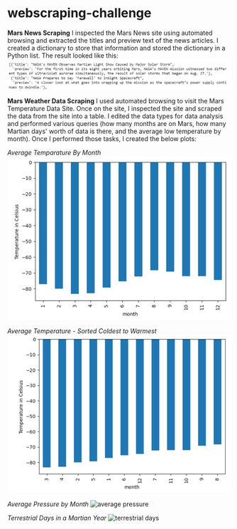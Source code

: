 # webscraping-challenge

**Mars News Scraping**
I inspected the Mars News site using automated browsing and extracted the titles and preview text of the news articles. I created a dictionary to store that information and stored the dictionary in a Python list. The result looked like this:
![list of dictionaries](https://github.com/mgtaylor119/webscraping-challenge/blob/main/images/list%20of%20dictionaries.png?raw=true)

**Mars Weather Data Scraping**
I used automated browsing to visit the Mars Temperature Data Site. Once on the site, I inspected the site and scraped the data from the site into a table. I edited the data types for data analysis and performed various queries (how many months are on Mars, how many Martian days' worth of data is there, and the average low temperature by month). Once I performed those tasks, I created the below plots:

  *Average Temparature By Month*
  ![average temp on Mars](https://github.com/mgtaylor119/webscraping-challenge/blob/main/images/avg_temp.png?raw=true)

  *Average Temperature - Sorted Coldest to Warmest*
  ![average temperature sorted](https://github.com/mgtaylor119/webscraping-challenge/blob/main/images/temp_sorted.png?raw=true)

  *Average Pressure by Month*
  ![average pressure](URL)

  *Terrestrial Days in a Martian Year*
  ![terrestrial days](URL)
